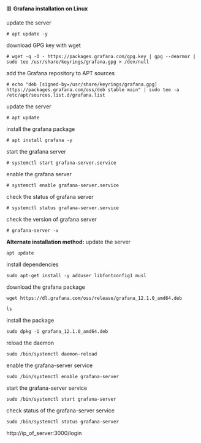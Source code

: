 :red_square: __Grafana installation on Linux__

update the server
```
# apt update -y
```
download GPG key with wget
```
# wget -q -O - https://packages.grafana.com/gpg.key | gpg --dearmor | sudo tee /usr/share/keyrings/grafana.gpg > /dev/null
```
add the Grafana repository to APT sources
```
# echo "deb [signed-by=/usr/share/keyrings/grafana.gpg] https://packages.grafana.com/oss/deb stable main" | sudo tee -a /etc/apt/sources.list.d/grafana.list
```
update the server
```
# apt update
```
install the grafana package
```
# apt install grafana -y
```
start the grafana server
```
# systemctl start grafana-server.service
```
enable the grafana server
```
# systemctl enable grafana-server.service
```
check the status of grafana server
```
# systemctl status grafana-server.service
```
check the version of grafana server
```
# grafana-server -v
```
**Alternate installation method:**
update the server
```
apt update
```
install dependencies
```
sudo apt-get install -y adduser libfontconfig1 musl
```
download the grafana package
```
wget https://dl.grafana.com/oss/release/grafana_12.1.0_amd64.deb
```
```
ls
```
install the package
```
sudo dpkg -i grafana_12.1.0_amd64.deb
```
reload the daemon
```
sudo /bin/systemctl daemon-reload
```
enable the grafana-server service
```
sudo /bin/systemctl enable grafana-server
```
start the grafana-server service
```
sudo /bin/systemctl start grafana-server
```
check status of the grafana-server service
```
sudo /bin/systemctl status grafana-server
```
http://ip_of_server:3000/login

